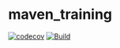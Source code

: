 # maven_training
[![codecov](https://codecov.io/gh/ligeau/maven_training/branch/main/graph/badge.svg)](https://codecov.io/gh/ligeau/maven_training)
[![Build](https://github.com/ligeau/maven_training/actions/workflows/build.yml/badge.svg)](https://github.com/ligeau/maven_training/actions/workflows/build.yml)
